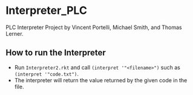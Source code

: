 # Interpreter_PLC
PLC Interpreter Project by Vincent Portelli, Michael Smith, and Thomas Lerner.

## How to run the Interpreter
* Run `Interpreter2.rkt` and call `(interpret '"<filename>")` such as `(interpret '"code.txt")`. 
* The interpreter will return the value returned by the given code in the file. 

